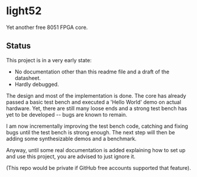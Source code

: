 light52
=======

Yet another free 8051 FPGA core.

## Status

This project is in a very early state: 

* No documentation other than this readme file and a draft of the datasheet.
* Hardly debugged.

The design and most of the implementation is done.
The core has already passed a basic test bench and executed a 'Hello World' demo
on actual hardware. Yet, there are still many loose ends and a strong test bench 
has yet to be developed -- bugs are known to remain.

I am now incrementally improving the test bench code, catching and fixing bugs 
until the test bench is strong enough. The next step will then be adding some 
synthesizable demos and a benchmark.  


Anyway, until some real documentation is added explaining how to set up and use this
project, you are advised to just ignore it.

(This repo would be private if GitHub free accounts supported that feature).

